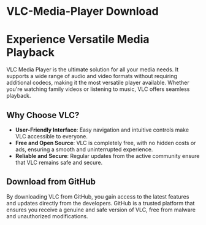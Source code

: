# VLC-Media-Player Download

# Experience Versatile Media Playback

VLC Media Player is the ultimate solution for all your media needs. It supports a wide range of audio and video formats without requiring additional codecs, making it the most versatile player available. Whether you're watching family videos or listening to music, VLC offers seamless playback.

## Why Choose VLC?

- **User-Friendly Interface**: Easy navigation and intuitive controls make VLC accessible to everyone.
- **Free and Open Source**: VLC is completely free, with no hidden costs or ads, ensuring a smooth and uninterrupted experience.
- **Reliable and Secure**: Regular updates from the active community ensure that VLC remains safe and secure.

## Download from GitHub

By downloading VLC from GitHub, you gain access to the latest features and updates directly from the developers. GitHub is a trusted platform that ensures you receive a genuine and safe version of VLC, free from malware and unauthorized modifications.

